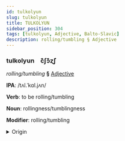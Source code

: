 ```yaml
---
id: tulkolyun
slug: tulkolyun
title: TULKOLYUN
sidebar_position: 304
tags: [tulkolyun, Adjective, Balto-Slavic]
description: rolling/tumbling § Adjective
---
```


### tulkolyun&emsp;<span kind="abugida">c͊ʃɔ͊ɀ̃ʃ</span>

*rolling/tumbling* **§** [Adjective](../../tags/Adjective)

**IPA**: /tʌl.ˈkɑl.jʌn/

**Verb**: to be rolling/tumbling

**Noun**: rollingness/tumblingness

**Modifier**: rolling/tumbling

<details>
    <summary>Origin</summary>
    Bulgarian търка́лям tǎrkáljam [tɐrˈkalʲɐm]<br/>
    <em>Balto-Slavic Language Family</em>
</details>